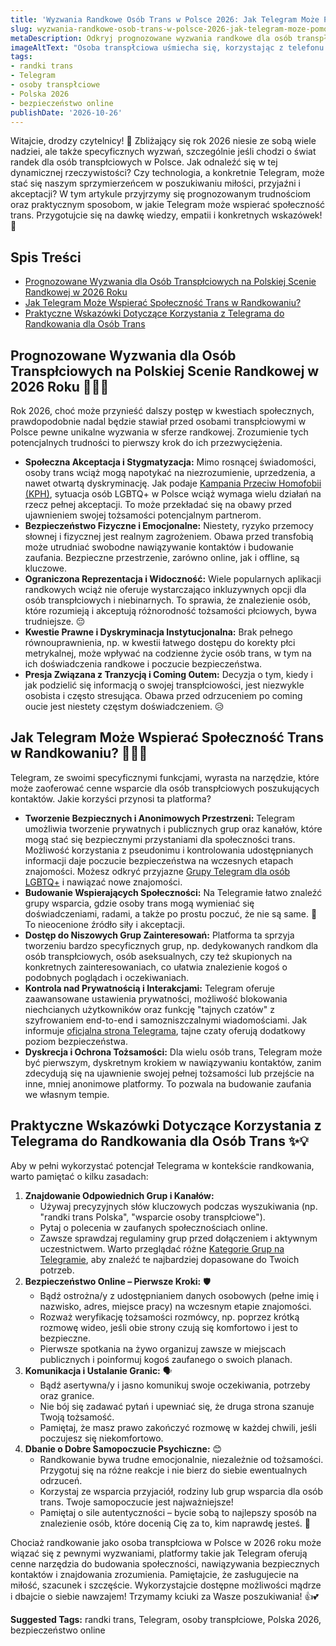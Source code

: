 ```yaml
---
title: 'Wyzwania Randkowe Osób Trans w Polsce 2026: Jak Telegram Może Pomóc?'
slug: wyzwania-randkowe-osob-trans-w-polsce-2026-jak-telegram-moze-pomoc
metaDescription: Odkryj prognozowane wyzwania randkowe dla osób transpłciowych w Polsce w 2026 i dowiedz się, jak Telegram może wspierać w budowaniu bezpiecznych relacji.
imageAltText: "Osoba transpłciowa uśmiecha się, korzystając z telefonu z logo Telegrama, w tle symbol Polski i tęczowe elementy.\n\n    *   Anchor Text: Grupy Telegram dla osób LGBTQ+\n    *   Target Path: /grupy/lgbtq\n*   **Embedded 2:**\n    *   Anchor Text: Kategorie Grup na Telegramie\n    *   Target Path: /kategorie\n*   **Additional Suggestion 1:**\n    *   Potential Anchor Text in Article: \"Pamiętaj o zasadach bezpieczeństwa online\"\n    *   Suggested Target Path: /blog/porady-bezpieczenstwa-telegram (lub podobny artykuł o bezpieczeństwie)\n*   **Additional Suggestion 2:**\n    *   Potential Anchor Text in Article: \"budowanie wspierających społeczności\"\n    *   Suggested Target Path: /artykuly/jak-znalezc-wsparcie-na-telegramie (lub podobny artykuł o społecznościach)"
tags:
- randki trans
- Telegram
- osoby transpłciowe
- Polska 2026
- bezpieczeństwo online
publishDate: '2026-10-26'
---
```


Witajcie, drodzy czytelnicy! 👋 Zbliżający się rok 2026 niesie ze sobą wiele nadziei, ale także specyficznych wyzwań, szczególnie jeśli chodzi o świat randek dla osób transpłciowych w Polsce. Jak odnaleźć się w tej dynamicznej rzeczywistości? Czy technologia, a konkretnie Telegram, może stać się naszym sprzymierzeńcem w poszukiwaniu miłości, przyjaźni i akceptacji? W tym artykule przyjrzymy się prognozowanym trudnościom oraz praktycznym sposobom, w jakie Telegram może wspierać społeczność trans. Przygotujcie się na dawkę wiedzy, empatii i konkretnych wskazówek! 🤩

## Spis Treści

- [Prognozowane Wyzwania dla Osób Transpłciowych na Polskiej Scenie Randkowej w 2026 Roku](#prognozowane-wyzwania-dla-osob-transplciowych-na-polskiej-scenie-randkowej-w-2026-roku)
- [Jak Telegram Może Wspierać Społeczność Trans w Randkowaniu?](#jak-telegram-moze-wspierac-spolecznosc-trans-w-randkowaniu)
- [Praktyczne Wskazówki Dotyczące Korzystania z Telegrama do Randkowania dla Osób Trans](#praktyczne-wskazowki-dotyczace-korzystania-z-telegrama-do-randkowania-dla-osob-trans)

## Prognozowane Wyzwania dla Osób Transpłciowych na Polskiej Scenie Randkowej w 2026 Roku 🏳️‍⚧️🤔

Rok 2026, choć może przynieść dalszy postęp w kwestiach społecznych, prawdopodobnie nadal będzie stawiał przed osobami transpłciowymi w Polsce pewne unikalne wyzwania w sferze randkowej. Zrozumienie tych potencjalnych trudności to pierwszy krok do ich przezwyciężenia.

*   **Społeczna Akceptacja i Stygmatyzacja:** Mimo rosnącej świadomości, osoby trans wciąż mogą napotykać na niezrozumienie, uprzedzenia, a nawet otwartą dyskryminację. Jak podaje [Kampania Przeciw Homofobii (KPH)](https://kph.org.pl/), sytuacja osób LGBTQ+ w Polsce wciąż wymaga wielu działań na rzecz pełnej akceptacji. To może przekładać się na obawy przed ujawnieniem swojej tożsamości potencjalnym partnerom.
*   **Bezpieczeństwo Fizyczne i Emocjonalne:** Niestety, ryzyko przemocy słownej i fizycznej jest realnym zagrożeniem. Obawa przed transfobią może utrudniać swobodne nawiązywanie kontaktów i budowanie zaufania. Bezpieczne przestrzenie, zarówno online, jak i offline, są kluczowe.
*   **Ograniczona Reprezentacja i Widoczność:** Wiele popularnych aplikacji randkowych wciąż nie oferuje wystarczająco inkluzywnych opcji dla osób transpłciowych i niebinarnych. To sprawia, że znalezienie osób, które rozumieją i akceptują różnorodność tożsamości płciowych, bywa trudniejsze. 😔
*   **Kwestie Prawne i Dyskryminacja Instytucjonalna:** Brak pełnego równouprawnienia, np. w kwestii łatwego dostępu do korekty płci metrykalnej, może wpływać na codzienne życie osób trans, w tym na ich doświadczenia randkowe i poczucie bezpieczeństwa.
*   **Presja Związana z Tranzycją i Coming Outem:** Decyzja o tym, kiedy i jak podzielić się informacją o swojej transpłciowości, jest niezwykle osobista i często stresująca. Obawa przed odrzuceniem po coming oucie jest niestety częstym doświadczeniem. 😥

## Jak Telegram Może Wspierać Społeczność Trans w Randkowaniu? 📱💬💖

Telegram, ze swoimi specyficznymi funkcjami, wyrasta na narzędzie, które może zaoferować cenne wsparcie dla osób transpłciowych poszukujących kontaktów. Jakie korzyści przynosi ta platforma?

*   **Tworzenie Bezpiecznych i Anonimowych Przestrzeni:** Telegram umożliwia tworzenie prywatnych i publicznych grup oraz kanałów, które mogą stać się bezpiecznymi przystaniami dla społeczności trans. Możliwość korzystania z pseudonimu i kontrolowania udostępnianych informacji daje poczucie bezpieczeństwa na wczesnych etapach znajomości. Możesz odkryć przyjazne [Grupy Telegram dla osób LGBTQ+](/grupy/lgbtq) i nawiązać nowe znajomości.
*   **Budowanie Wspierających Społeczności:** Na Telegramie łatwo znaleźć grupy wsparcia, gdzie osoby trans mogą wymieniać się doświadczeniami, radami, a także po prostu poczuć, że nie są same. 💪 To nieocenione źródło siły i akceptacji.
*   **Dostęp do Niszowych Grup Zainteresowań:** Platforma ta sprzyja tworzeniu bardzo specyficznych grup, np. dedykowanych randkom dla osób transpłciowych, osób aseksualnych, czy też skupionych na konkretnych zainteresowaniach, co ułatwia znalezienie kogoś o podobnych poglądach i oczekiwaniach.
*   **Kontrola nad Prywatnością i Interakcjami:** Telegram oferuje zaawansowane ustawienia prywatności, możliwość blokowania niechcianych użytkowników oraz funkcję "tajnych czatów" z szyfrowaniem end-to-end i samozniszczalnymi wiadomościami. Jak informuje [oficjalna strona Telegrama](https://telegram.org/faq#secret-chats), tajne czaty oferują dodatkowy poziom bezpieczeństwa.
*   **Dyskrecja i Ochrona Tożsamości:** Dla wielu osób trans, Telegram może być pierwszym, dyskretnym krokiem w nawiązywaniu kontaktów, zanim zdecydują się na ujawnienie swojej pełnej tożsamości lub przejście na inne, mniej anonimowe platformy. To pozwala na budowanie zaufania we własnym tempie.

## Praktyczne Wskazówki Dotyczące Korzystania z Telegrama do Randkowania dla Osób Trans ✨💡

Aby w pełni wykorzystać potencjał Telegrama w kontekście randkowania, warto pamiętać o kilku zasadach:

1.  **Znajdowanie Odpowiednich Grup i Kanałów:**
    *   Używaj precyzyjnych słów kluczowych podczas wyszukiwania (np. "randki trans Polska", "wsparcie osoby transpłciowe").
    *   Pytaj o polecenia w zaufanych społecznościach online.
    *   Zawsze sprawdzaj regulaminy grup przed dołączeniem i aktywnym uczestnictwem. Warto przeglądać różne [Kategorie Grup na Telegramie](/kategorie), aby znaleźć te najbardziej dopasowane do Twoich potrzeb.
2.  **Bezpieczeństwo Online – Pierwsze Kroki:** 🛡️
    *   Bądź ostrożna/y z udostępnianiem danych osobowych (pełne imię i nazwisko, adres, miejsce pracy) na wczesnym etapie znajomości.
    *   Rozważ weryfikację tożsamości rozmówcy, np. poprzez krótką rozmowę wideo, jeśli obie strony czują się komfortowo i jest to bezpieczne.
    *   Pierwsze spotkania na żywo organizuj zawsze w miejscach publicznych i poinformuj kogoś zaufanego o swoich planach.
3.  **Komunikacja i Ustalanie Granic:** 🗣️
    *   Bądź asertywna/y i jasno komunikuj swoje oczekiwania, potrzeby oraz granice.
    *   Nie bój się zadawać pytań i upewniać się, że druga strona szanuje Twoją tożsamość.
    *   Pamiętaj, że masz prawo zakończyć rozmowę w każdej chwili, jeśli poczujesz się niekomfortowo.
4.  **Dbanie o Dobre Samopoczucie Psychiczne:** 😊
    *   Randkowanie bywa trudne emocjonalnie, niezależnie od tożsamości. Przygotuj się na różne reakcje i nie bierz do siebie ewentualnych odrzuceń.
    *   Korzystaj ze wsparcia przyjaciół, rodziny lub grup wsparcia dla osób trans. Twoje samopoczucie jest najważniejsze!
    *   Pamiętaj o sile autentyczności – bycie sobą to najlepszy sposób na znalezienie osób, które docenią Cię za to, kim naprawdę jesteś. 💖

Chociaż randkowanie jako osoba transpłciowa w Polsce w 2026 roku może wiązać się z pewnymi wyzwaniami, platformy takie jak Telegram oferują cenne narzędzia do budowania społeczności, nawiązywania bezpiecznych kontaktów i znajdowania zrozumienia. Pamiętajcie, że zasługujecie na miłość, szacunek i szczęście. Wykorzystajcie dostępne możliwości mądrze i dbajcie o siebie nawzajem! Trzymamy kciuki za Wasze poszukiwania! 👍💕




**Suggested Tags:**
randki trans, Telegram, osoby transpłciowe, Polska 2026, bezpieczeństwo online
